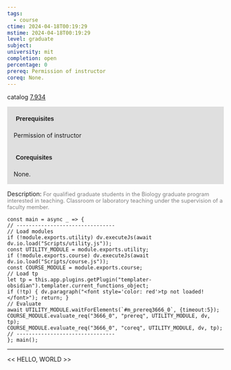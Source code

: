 ```yaml
---
tags:
  - course
ctime: 2024-04-18T00:19:29
mstime: 2024-04-18T00:19:29
level: graduate
subject: 
university: mit
completion: open
percentage: 0
prereq: Permission of instructor
coreq: None.
---
```


catalog [7.934](http://student.mit.edu/catalog/m7a.html#7.934)

<span style="display: block; padding: 15px; background-color: rgb(100, 100, 100, 0.2);"><font id="m_prereq3666_0" style="display: block; font-family: Arial, sans-serif; font-weight: bold; padding: 5px">Prerequisites</font><br><span id="prereq3666_0">Permission of instructor</span></span>
<span style="display: block; padding: 15px; background-color: rgb(100, 100, 100, 0.2);"><font id="m_coreq3666_0" style="display: block; font-family: Arial, sans-serif; font-weight: bold; padding: 5px">Corequisites</font><br><span id="coreq3666_0">None.</span></span>

<font style="">Description:</font>
<font style="color: grey; font-size: 0.8rem;">For qualified graduate students in the Biology graduate program interested in teaching. Classroom or laboratory teaching under the supervision of a faculty member.</font>

```dataviewjs
const main = async _ => {
// --------------------------------
// Load modules
if (!module.exports.utility) dv.executeJs(await dv.io.load("Scripts/utility.js"));
const UTILITY_MODULE = module.exports.utility;
if (!module.exports.course) dv.executeJs(await dv.io.load("Scripts/course.js"));
const COURSE_MODULE = module.exports.course;
// Load tp
let tp = this.app.plugins.getPlugin("templater-obsidian").templater.current_functions_object;
if (!tp) { dv.paragraph("<font style='color: red'>tp not loaded!</font>"); return; }
// Evaluate
await UTILITY_MODULE.waitForElements(`#m_prereq3666_0`, {timeout:5});
COURSE_MODULE.evaluate_req("3666_0", "prereq", UTILITY_MODULE, dv, tp);
COURSE_MODULE.evaluate_req("3666_0", "coreq", UTILITY_MODULE, dv, tp);
// --------------------------------
}; main();
```

---

<< HELLO, WORLD >>
